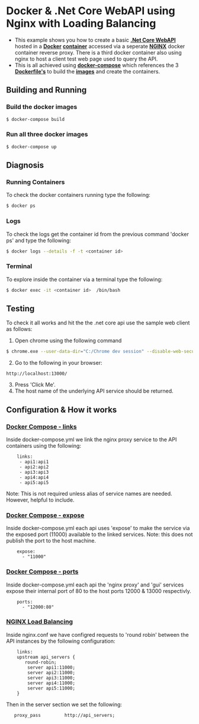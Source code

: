
# Docker & .Net Core WebAPI using Nginx with Loading Balancing
- This example shows you how to create a basic **[.Net Core WebAPI](https://docs.microsoft.com/en-us/aspnet/core/tutorials/first-web-api?view=aspnetcore-2.1)** hosted in a **[Docker](https://www.docker.com/)** **[container](https://www.docker.com/what-container)** accessed via a seperate **[NGINX](https://www.nginx.com/)** docker container reverse proxy.  There is a third docker container also using nginx to host a client test web page used to query the API.
- This is all achieved using **[docker-compose](https://docs.docker.com/compose/)** which references the 3 **[Dockerfile's](https://docs.docker.com/engine/reference/builder/)** to build the **[images](https://docs.docker.com/v17.09/engine/userguide/storagedriver/imagesandcontainers/)** and create the containers.

## Building and Running
### Build the docker images
```sh
$ docker-compose build
```

### Run all three docker images
```sh
$ docker-compose up
```
## Diagnosis
### Running Containers
To check the docker containers running type the following:
```sh
$ docker ps
```

### Logs
To check the logs get the container id from the previous command 'docker ps' and type the following:
```sh
$ docker logs --details -f -t <container id>
```

### Terminal
To explore inside the container via a terminal type the following:
```sh
$ docker exec -it <container id>  /bin/bash
```

## Testing
To check it all works and hit the the .net core api use the sample web client as follows:
1. Open chrome using the following command
```sh
$ chrome.exe --user-data-dir="C:/Chrome dev session" --disable-web-security
```
2. Go to the following in your browser:
``` 
http://localhost:13000/ 
```
3. Press 'Click Me'.  
4. The host name of the underlying API service should be returned.

## Configuration & How it works
### [Docker Compose - links](https://docs.docker.com/compose/compose-file/#links)
Inside docker-compose.yml we link the nginx proxy service to the API containers using the following:
```
    links:
     - api1:api1
     - api2:api2
     - api3:api3
     - api4:api4
     - api5:api5
```
Note: This is not required unless alias of service names are needed. However, helpful to include.


### [Docker Compose - expose](https://docs.docker.com/compose/compose-file/#expose)
Inside docker-compose.yml each api uses 'expose' to make the service via the exposed port (11000) available to the linked services.  Note: this does not publish the port to the host machine.
```
    expose:
      - "11000"
```

### [Docker Compose - ports](https://docs.docker.com/compose/compose-file/#ports)
Inside docker-compose.yml each api the 'nginx proxy' and 'gui' services expose their internal port of 80 to the host ports 12000 & 13000 respectivly. 
```
    ports:
      - "12000:80"
```

### [NGINX Load Balancing](http://nginx.org/en/docs/http/load_balancing.html)
Inside nginx.conf we have configred requests to 'round robin' between the API instances by the following configuration:
```
    links:
    upstream api_servers {
       round-robin;
		server api1:11000;
		server api2:11000;
		server api3:11000;
		server api4:11000;
		server api5:11000;
    }
```
Then in the server section we set the following:
```
   proxy_pass         http://api_servers;
```

